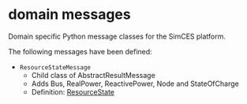 # domain messages

Domain specific Python message classes for the SimCES platform.

The following messages have been defined:

- `ResourceStateMessage`
    - Child class of AbstractResultMessage
    - Adds Bus, RealPower, ReactivePower, Node and StateOfCharge
    - Definition: [ResourceState](https://wiki.eduuni.fi/display/tuniSimCES/ResourceState)